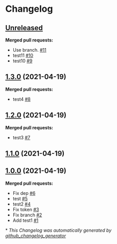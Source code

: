 # Changelog

## [Unreleased](https://github.com/steve-stonehouse/release-testing/tree/HEAD)

**Merged pull requests:**

- Use branch. [\#11](https://github.com/steve-stonehouse/release-testing/pull/11)
- test11 [\#10](https://github.com/steve-stonehouse/release-testing/pull/10)
- test10 [\#9](https://github.com/steve-stonehouse/release-testing/pull/9)

## [1.3.0](https://github.com/steve-stonehouse/release-testing/tree/1.3.0) (2021-04-19)

**Merged pull requests:**

- test4 [\#8](https://github.com/steve-stonehouse/release-testing/pull/8)

## [1.2.0](https://github.com/steve-stonehouse/release-testing/tree/1.2.0) (2021-04-19)

**Merged pull requests:**

- test3 [\#7](https://github.com/steve-stonehouse/release-testing/pull/7)

## [1.1.0](https://github.com/steve-stonehouse/release-testing/tree/1.1.0) (2021-04-19)

## [1.0.0](https://github.com/steve-stonehouse/release-testing/tree/1.0.0) (2021-04-19)

**Merged pull requests:**

- Fix dep [\#6](https://github.com/steve-stonehouse/release-testing/pull/6)
- test [\#5](https://github.com/steve-stonehouse/release-testing/pull/5)
- test2 [\#4](https://github.com/steve-stonehouse/release-testing/pull/4)
- Fix token [\#3](https://github.com/steve-stonehouse/release-testing/pull/3)
- Fix branch [\#2](https://github.com/steve-stonehouse/release-testing/pull/2)
- Add test1 [\#1](https://github.com/steve-stonehouse/release-testing/pull/1)



\* *This Changelog was automatically generated by [github_changelog_generator](https://github.com/github-changelog-generator/github-changelog-generator)*
